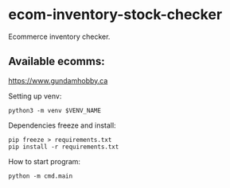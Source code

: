 # ecom-inventory-stock-checker
Ecommerce inventory checker.  

## Available ecomms:
https://www.gundamhobby.ca

Setting up venv:
```console
python3 -m venv $VENV_NAME
```

Dependencies freeze and install:
```console
pip freeze > requirements.txt
pip install -r requirements.txt
```

How to start program:
```console
python -m cmd.main
```